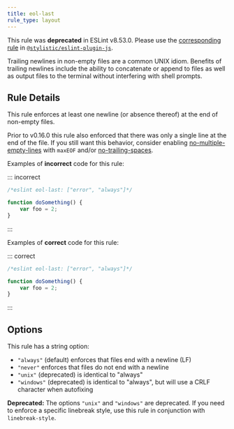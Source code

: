 ```yaml
---
title: eol-last
rule_type: layout
---
```


This rule was **deprecated** in ESLint v8.53.0. Please use the [corresponding rule](https://eslint.style/rules/js/eol-last) in [`@stylistic/eslint-plugin-js`](https://eslint.style/packages/js).

Trailing newlines in non-empty files are a common UNIX idiom. Benefits of
trailing newlines include the ability to concatenate or append to files as well
as output files to the terminal without interfering with shell prompts.

## Rule Details

This rule enforces at least one newline (or absence thereof) at the end
of non-empty files.

Prior to v0.16.0 this rule also enforced that there was only a single line at
the end of the file. If you still want this behavior, consider enabling
[no-multiple-empty-lines](no-multiple-empty-lines) with `maxEOF` and/or
[no-trailing-spaces](no-trailing-spaces).

Examples of **incorrect** code for this rule:

::: incorrect

```js
/*eslint eol-last: ["error", "always"]*/

function doSomething() {
    var foo = 2;
}
```

:::

Examples of **correct** code for this rule:

::: correct

```js
/*eslint eol-last: ["error", "always"]*/

function doSomething() {
    var foo = 2;
}
```

:::

## Options

This rule has a string option:

-   `"always"` (default) enforces that files end with a newline (LF)
-   `"never"` enforces that files do not end with a newline
-   `"unix"` (deprecated) is identical to "always"
-   `"windows"` (deprecated) is identical to "always", but will use a CRLF character when autofixing

**Deprecated:** The options `"unix"` and `"windows"` are deprecated. If you need to enforce a specific linebreak style, use this rule in conjunction with `linebreak-style`.
